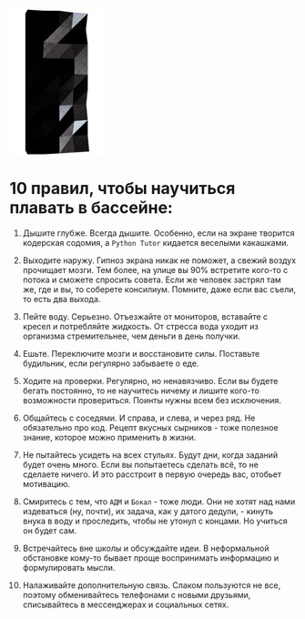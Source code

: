 
![pageimage](src/page1image3852832-small-13.png)

# 10 правил, чтобы научиться плавать в бассейне: #

1. Дышите глубже. Всегда дышите. Особенно, если на экране творится кодерская содомия, а `Python Tutor` кидается веселыми какашками.

2. Выходите наружу. Гипноз экрана никак не поможет, а свежий воздух прочищает мозги. Тем более, на улице вы 90% встретите кого-то с потока и сможете спросить совета. Если же человек застрял там же, где и вы, то соберете консилиум. Помните, даже если вас съели, то есть два выхода.

3. Пейте воду. Серьезно. Отъезжайте от мониторов, вставайте с кресел и потребляйте жидкость. От стресса вода уходит из организма стремительнее, чем деньги в день получки.

4. Ешьте. Переключите мозги и восстановите силы. Поставьте будильник, если регулярно забываете о еде.

5. Ходите на проверки. Регулярно, но ненавязчиво. Если вы будете бегать постоянно, то не научитесь ничему и лишите кого-то возможности провериться. Поинты нужны всем без исключения.

6. Общайтесь с соседями. И справа, и слева, и через ряд. Не обязательно про код. Рецепт вкусных сырников - тоже полезное знание, которое можно применить в жизни.

7. Не пытайтесь усидеть на всех стульях. Будут дни, когда заданий будет очень много. Если вы попытаетесь сделать всё, то не сделаете ничего. И это расстроит в первую очередь вас, отобьет мотивацию.

8. Смиритесь с тем, что `АДМ` и `Бокал` - тоже люди. Они не хотят над нами издеваться (ну, почти), их задача, как у датого дедули, - кинуть внука в воду и проследить, чтобы не утонул с концами. Но учиться он будет сам.

9. Встречайтесь вне школы и обсуждайте идеи. В неформальной обстановке кому-то бывает проще воспринимать информацию и формулировать мысли.

10. Налаживайте дополнительную связь. Слаком пользуются не все, поэтому обменивайтесь телефонами с новыми друзьями, списывайтесь в мессенджерах и социальных сетях.
